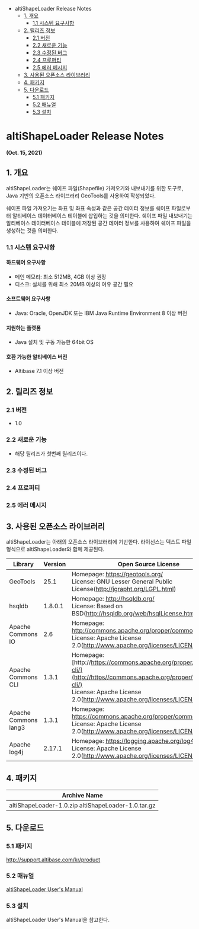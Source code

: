 - altiShapeLoader Release Notes
  - [1\. 개요](#1-개요)
    - [1.1 시스템 요구사항](#11-시스템-요구사항)
  - [2. 릴리즈 정보](#2-릴리즈-정보)
    - [2.1 버전](#21-버전)
    - [2.2 새로운 기능](#22-새로운-기능)
    - [2.3 수정된 버그](#23-수정된-버그)
    - [2.4 프로퍼티](#24-프로퍼티)
    - [2.5 에러 메시지](#25-에러-메시지)
  - [3. 사용된 오픈소스 라이브러리](#3-사용된-오픈소스-라이브러리)
  - [4. 패키지](#4-패키지)
  - [5\. 다운로드](#5-다운로드)
    - [5.1 패키지](#51-패키지)
    - [5.2 매뉴얼](#52-매뉴얼)
    - [5.3 설치](#53-설치)

# altiShapeLoader Release Notes

**(Oct. 15, 2021)**

## 1. 개요

altiShapeLoader는 쉐이프 파일(Shapefile) 가져오기와 내보내기를 위한 도구로, Java 기반의 오픈소스 라이브러리 GeoTools를 사용하여 작성되었다.

쉐이프 파일 가져오기는 좌표 및 좌표 속성과 같은 공간 데이터 정보를 쉐이프 파일로부터 알티베이스 데이터베이스 테이블에 삽입하는 것을 의미한다. 쉐이프 파일 내보내기는 알티베이스 데이터베이스 테이블에 저장된 공간 데이터 정보를 사용하여 쉐이프 파일을 생성하는 것을 의미한다.

### 1.1 시스템 요구사항

#### 하드웨어 요구사항

- 메인 메모리: 최소 512MB, 4GB 이상 권장
- 디스크: 설치를 위해 최소 20MB 이상의 여유 공간 필요

#### 소프트웨어 요구사항

- Java: Oracle, OpenJDK 또는 IBM Java Runtime Environment 8 이상 버전

#### 지원하는 플랫폼

- Java 설치 및 구동 가능한 64bit OS

#### 호환 가능한 알티베이스 버전

- Altibase 7.1 이상 버전

## 2. 릴리즈 정보

### 2.1 버전

- 1.0

### 2.2 새로운 기능

- 해당 릴리즈가 첫번째 릴리즈이다.

### 2.3 수정된 버그

### 2.4 프로퍼티

### 2.5 에러 메시지

## 3. 사용된 오픈소스 라이브러리

altiShapeLoader는 아래의 오픈소스 라이브러리에 기반한다. 라이선스는 텍스트 파일 형식으로 altiShapeLoader와 함께 제공된다.

| Library              | Version | Open Source License                                          |
| -------------------- | ------- | ------------------------------------------------------------ |
| GeoTools             | 25.1    | Homepage: https://geotools.org/ <br>License: GNU Lesser General Public License(http://jgrapht.org/LGPL.html) |
| hsqldb               | 1.8.0.1 | Homepage: http://hsqldb.org/ <br>License: Based on BSD(http://hsqldb.org/web/hsqlLicense.html) |
| Apache Commons IO    | 2.6     | Homepage: http://commons.apache.org/proper/commons-io/ <br>License: Apache License 2.0(http://www.apache.org/licenses/LICENSE-2.0.txt) |
| Apache Commons CLI   | 1.3.1   | Homepage: [http://https://commons.apache.org/proper/commons-cli/](http://https//commons.apache.org/proper/commons-cli/)<br>License: Apache License 2.0(http://www.apache.org/licenses/LICENSE-2.0.txt) |
| Apache Commons lang3 | 1.3.1   | Homepage: https://commons.apache.org/proper/commons-lang/ <br>License: Apache License 2.0(http://www.apache.org/licenses/LICENSE-2.0.txt) |
| Apache log4j         | 2.17.1  | Homepage: https://logging.apache.org/log4j/ <br>License: Apache License 2.0(http://www.apache.org/licenses/LICENSE-2.0.txt) |

## 4. 패키지

| Archive Name                                       |
| -------------------------------------------------- |
| altiShapeLoader-1.0.zip altiShapeLoader-1.0.tar.gz |

## 5. 다운로드

### 5.1 패키지

http://support.altibase.com/kr/product

### 5.2 매뉴얼

[altiShapeLoader User's Manual](https://github.com/ALTIBASE/Documents/blob/master/Manuals/Tools/kor/altiShapeLoader%20User's%20Manual.md)

### 5.3 설치

altiShapeLoader User's Manual을 참고한다.
